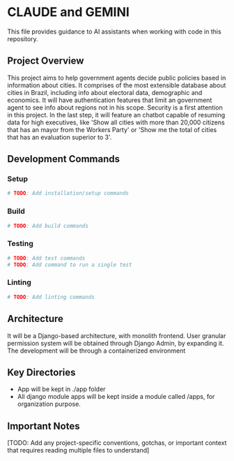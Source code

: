 # CLAUDE and GEMINI

This file provides guidance to AI assistants when working with code in this repository.

## Project Overview

This project aims to help government agents decide public policies based in information about cities. It comprises of the most extensible database about cities in Brazil, including info about electoral data, demographic and economics. It will have authentication features that limit an government agent to see info about regions not in his scope. Security is a first attention in this project. In the last step, it will feature an chatbot capable of resuming data for high executives, like 'Show all cities with more than 20,000 citizens that has an mayor from the Workers Party' or 'Show me the total of cities that has an evaluation superior to 3'.

## Development Commands

### Setup
```bash
# TODO: Add installation/setup commands
```

### Build
```bash
# TODO: Add build commands
```

### Testing
```bash
# TODO: Add test commands
# TODO: Add command to run a single test
```

### Linting
```bash
# TODO: Add linting commands
```

## Architecture

It will be a Django-based architecture, with monolith frontend. User granular permission system will be obtained through Django Admin, by expanding it. The development will be through a containerized environment


## Key Directories
* App will be kept in ./app folder
* All django module apps will be kept inside a module called /apps, for organization purpose.

## Important Notes

[TODO: Add any project-specific conventions, gotchas, or important context that requires reading multiple files to understand]

